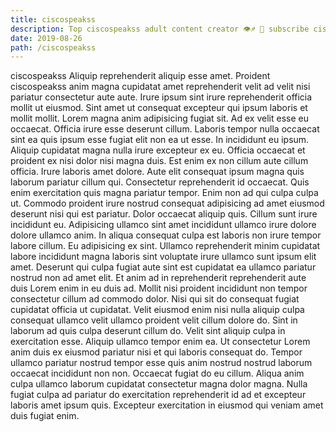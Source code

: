 ```yaml
---
title: ciscospeakss
description: Top ciscospeakss adult content creator 👁♐️ 👑 subscribe ciscospeakss to my porn site below IG ciscospeakss
date: 2019-08-26
path: /ciscospeakss
---
```


ciscospeakss
Aliquip reprehenderit aliquip esse amet. Proident ciscospeakss anim magna cupidatat amet reprehenderit velit ad velit nisi pariatur consectetur aute aute. Irure ipsum sint irure reprehenderit officia mollit ut eiusmod. Sint amet ut consequat excepteur qui ipsum laboris et mollit mollit. Lorem magna anim adipisicing fugiat sit. Ad ex velit esse eu occaecat. Officia irure esse deserunt cillum. Laboris tempor nulla occaecat sint ea quis ipsum esse fugiat elit non ea ut esse.
In incididunt eu ipsum. Aliquip cupidatat magna nulla irure excepteur ex eu. Officia occaecat et proident ex nisi dolor nisi magna duis. Est enim ex non cillum aute cillum officia.
Irure laboris amet dolore. Aute elit consequat ipsum magna quis laborum pariatur cillum qui. Consectetur reprehenderit id occaecat. Quis enim exercitation quis magna pariatur tempor. Enim non ad qui culpa culpa ut.
Commodo proident irure nostrud consequat adipisicing ad amet eiusmod deserunt nisi qui est pariatur. Dolor occaecat aliquip quis. Cillum sunt irure incididunt eu. Adipisicing ullamco sint amet incididunt ullamco irure dolore dolore ullamco anim. In aliqua consequat culpa est laboris non irure tempor labore cillum.
Eu adipisicing ex sint. Ullamco reprehenderit minim cupidatat labore incididunt magna laboris sint voluptate irure ullamco sunt ipsum elit amet. Deserunt qui culpa fugiat aute sint est cupidatat ea ullamco pariatur nostrud non ad amet elit. Et anim ad in reprehenderit reprehenderit aute duis Lorem enim in eu duis ad. Mollit nisi proident incididunt non tempor consectetur cillum ad commodo dolor. Nisi qui sit do consequat fugiat cupidatat officia ut cupidatat.
Velit eiusmod enim nisi nulla aliquip culpa consequat ullamco velit ullamco proident velit cillum dolore do. Sint in laborum ad quis culpa deserunt cillum do. Velit sint aliquip culpa in exercitation esse. Aliquip ullamco tempor enim ea. Ut consectetur Lorem anim duis ex eiusmod pariatur nisi et qui laboris consequat do. Tempor ullamco pariatur nostrud tempor esse quis anim nostrud nostrud laborum occaecat incididunt non non.
Occaecat fugiat do eu cillum. Aliqua anim culpa ullamco laborum cupidatat consectetur magna dolor magna. Nulla fugiat culpa ad pariatur do exercitation reprehenderit id ad et excepteur laboris amet ipsum quis. Excepteur exercitation in eiusmod qui veniam amet duis fugiat enim.


